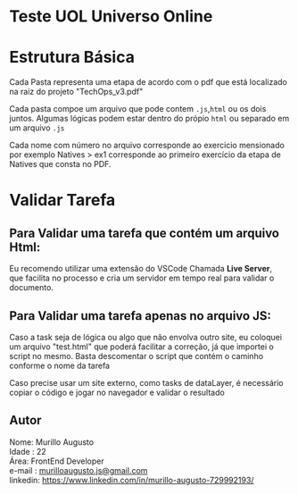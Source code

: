 # Teste UOL Universo Online #

# Estrutura Básica 

Cada Pasta representa uma etapa de acordo com o pdf que está localizado na raiz do projeto "TechOps_v3.pdf"

Cada pasta compoe um arquivo que pode contem  `.js`,`html` ou os dois juntos. 
Algumas lógicas podem estar dentro do própio `html` ou separado em um arquivo `.js`

Cada nome com número no arquivo corresponde ao exercicio mensionado por exemplo 
Natives > ex1 corresponde ao primeiro exercício da etapa de Natives que consta no PDF.
# Validar Tarefa

## Para Validar uma tarefa que contém um arquivo Html:
<p>Eu recomendo utilizar uma extensão do VSCode Chamada <b>Live Server</b>, <br>
    que facilita no processo e cria um servidor em tempo real para validar o documento.
</p>

## Para Validar uma tarefa apenas no arquivo JS:
<p>Caso a task seja de lógica ou algo que não envolva outro site, eu coloquei um arquivo "test.html" que poderá facilitar a correção, já que importei o script no mesmo. Basta descomentar o script que contém o caminho conforme o nome da tarefa</p>


<p>Caso precise usar um site externo, como tasks de dataLayer, é necessário copiar o código e jogar no navegador e validar o resultado</p>

## Autor

Nome: Murillo Augusto<br>
Idade : 22<br>
Área: FrontEnd Developer<br>
e-mail : murilloaugusto.js@gmail.com<br>
linkedin: <a href="https://www.linkedin.com/in/murillo-augusto-729992193/">https://www.linkedin.com/in/murillo-augusto-729992193/</a>